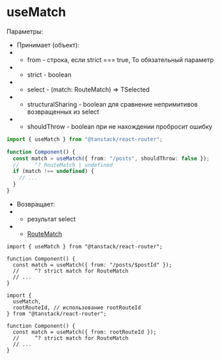 # useMatch

Параметры:

- Принимает (объект):
- - from - строка, если strict === true, То обязательный параметр
- - strict - boolean
- - select - (match: RouteMatch) => TSelected
- - structuralSharing - boolean для сравнение непримитивов возвращенных из select
- - shouldThrow - boolean при не нахождении пробросит ошибку

```ts
import { useMatch } from "@tanstack/react-router";

function Component() {
  const match = useMatch({ from: "/posts", shouldThrow: false });
  //     ^? RouteMatch | undefined
  if (match !== undefined) {
    // ...
  }
}
```

- Возвращает:
- - результат select
- - [RouteMatch](../types/RouteMatch.md)

```tsx
import { useMatch } from "@tanstack/react-router";

function Component() {
  const match = useMatch({ from: "/posts/$postId" });
  //     ^? strict match for RouteMatch
  // ...
}

import {
  useMatch,
  rootRouteId, // использование rootRouteId
} from "@tanstack/react-router";

function Component() {
  const match = useMatch({ from: rootRouteId });
  //     ^? strict match for RouteMatch
  // ...
}
```
